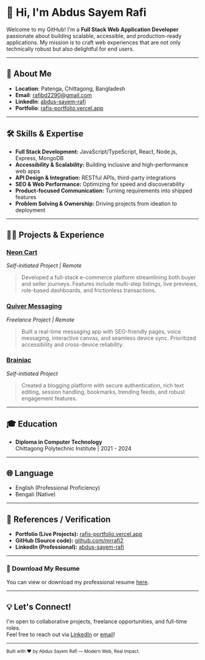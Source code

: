 # 👋 Hi, I'm Abdus Sayem Rafi

Welcome to my GitHub! I'm a **Full Stack Web Application Developer** passionate about building scalable, accessible, and production-ready applications. My mission is to craft web experiences that are not only technically robust but also delightful for end users.

---

## 🚀 About Me

- **Location**: Patenga, Chittagong, Bangladesh  
- **Email**: [rafibd2290@gmail.com](mailto:rafibd2290@gmail.com)  
- **LinkedIn**: [abdus-sayem-rafi](https://www.linkedin.com/in/abdus-sayem-rafi)  
- **Portfolio**: [rafis-portfolio.vercel.app](https://rafis-portfolio.vercel.app)

---

## 🛠️ Skills & Expertise

- **Full Stack Development:** JavaScript/TypeScript, React, Node.js, Express, MongoDB
- **Accessibility & Scalability:** Building inclusive and high-performance web apps
- **API Design & Integration:** RESTful APIs, third-party integrations
- **SEO & Web Performance:** Optimizing for speed and discoverability
- **Product-focused Communication:** Turning requirements into shipped features
- **Problem Solving & Ownership:** Driving projects from ideation to deployment

---

## 🧑‍💻 Projects & Experience

### [Neon Cart](https://github.com/mrrafi2/Neon-cart)
*Self-initiated Project | Remote*

> Developed a full-stack e-commerce platform streamlining both buyer and seller journeys. Features include multi-step listings, live previews, role-based dashboards, and frictionless transactions.

### [Quiver Messaging](https://github.com/mrrafi2/Quiver)
*Freelance Project | Remote*

> Built a real-time messaging app with SEO-friendly pages, voice messaging, interactive canvas, and seamless device sync. Prioritized accessibility and cross-device reliability.

### [Brainiac](https://github.com/mrrafi2/Brainiac-Repo)
*Self-initiated Project*

> Created a blogging platform with secure authentication, rich text editing, session handling, bookmarks, trending feeds, and robust engagement features.

---

## 🎓 Education

- **Diploma in Computer Technology**  
  Chittagong Polytechnic Institute | 2021 - 2024

---

## 🌐 Language

- English (Professional Proficiency)
- Bengali (Native)

---

## 📜 References / Verification

- **Portfolio (Live Projects):** [rafis-portfolio.vercel.app](https://rafis-portfolio.vercel.app)
- **GitHub (Source code):** [github.com/mrrafi2](https://github.com/mrrafi2)
- **LinkedIn (Professional):** [abdus-sayem-rafi](https://www.linkedin.com/in/abdus-sayem-rafi)

---

### 📄 Download My Resume

You can view or download my professional resume [here](./public/AS_Rafi_Resume_Main.pdf).

---

## 💡 Let's Connect!

I'm open to collaborative projects, freelance opportunities, and full-time roles.  
Feel free to reach out via [LinkedIn](https://www.linkedin.com/in/abdus-sayem-rafi) or [email](mailto:rafibd2290@gmail.com)!

---

<sup>Built with ❤️ by Abdus Sayem Rafi &mdash; Modern Web, Real Impact.</sup>
